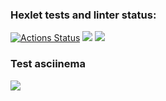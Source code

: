 ### Hexlet tests and linter status:
[![Actions Status](https://github.com/ratushnyyvm/python-project-lvl1/workflows/hexlet-check/badge.svg)](https://github.com/ratushnyyvm/python-project-lvl1/actions) <a href="https://codeclimate.com/github/codeclimate/codeclimate/maintainability"><img src="https://api.codeclimate.com/v1/badges/a99a88d28ad37a79dbf6/maintainability" /></a> <a href="https://codeclimate.com/github/codeclimate/codeclimate/test_coverage"><img src="https://api.codeclimate.com/v1/badges/a99a88d28ad37a79dbf6/test_coverage" /></a>
### Test asciinema
<a href="https://asciinema.org/a/LeBKDfsTVyiJapdmQfiyJIeUx" target="_blank"><img src="https://asciinema.org/a/LeBKDfsTVyiJapdmQfiyJIeUx.svg" /></a>